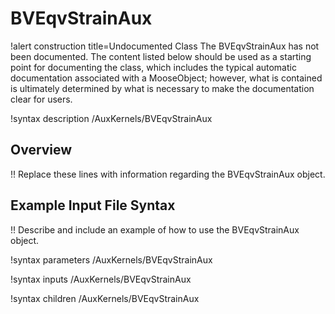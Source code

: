# BVEqvStrainAux

!alert construction title=Undocumented Class
The BVEqvStrainAux has not been documented. The content listed below should be used as a starting point for
documenting the class, which includes the typical automatic documentation associated with a
MooseObject; however, what is contained is ultimately determined by what is necessary to make the
documentation clear for users.

!syntax description /AuxKernels/BVEqvStrainAux

## Overview

!! Replace these lines with information regarding the BVEqvStrainAux object.

## Example Input File Syntax

!! Describe and include an example of how to use the BVEqvStrainAux object.

!syntax parameters /AuxKernels/BVEqvStrainAux

!syntax inputs /AuxKernels/BVEqvStrainAux

!syntax children /AuxKernels/BVEqvStrainAux
